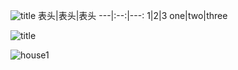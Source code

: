 ![title](https://ss0.bdstatic.com/70cFvHSh_Q1YnxGkpoWK1HF6hhy/it/u=702257389,1274025419&fm=27&gp=0.jpg)
表头|表头|表头
---|:--:|---:
1|2|3
one|two|three


![title](https://c-ssl.duitang.com/uploads/item/201802/09/20180209120153_human.jpg)


![house1](ohw20f/zhb/2020-10-28_10.45.55.png)

